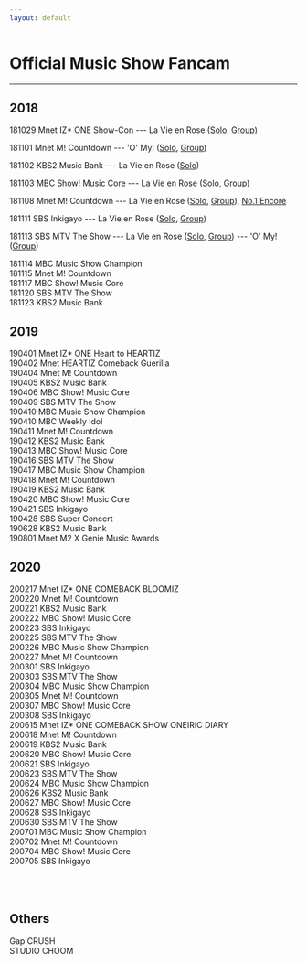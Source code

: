 ```yaml
---
layout: default
---
```

<h1>Official Music Show Fancam</h1>
<hr>

<h2>2018</h2>
<a href="./181029.html"></a>181029 Mnet IZ* ONE Show-Con
--- La Vie en Rose (<a target="_blank" href="https://www.youtube.com/watch?v=Y3RkiW0eWwQ">Solo</a>, <a target="_blank" href="https://www.youtube.com/watch?v=FREqbJjxFcg">Group</a>)<br>

<a href="./181101.html"></a>181101 Mnet M! Countdown --- 'O' My! (<a target="_blank" href="https://www.youtube.com/watch?v=T2Bvxr2OTUU">Solo</a>, <a target="_blank" href="https://www.youtube.com/watch?v=Kd4_ReNpzAM">Group</a>)<br>

<a href="./181102.html"></a>181102 KBS2 Music Bank --- La Vie en Rose (<a target="_blank" href="https://www.youtube.com/watch?v=Hl0cKop17fU">Solo</a>)<br>

<a href="./181103.html"></a>181103 MBC Show! Music Core --- La Vie en Rose (<a target="_blank" href="https://www.youtube.com/watch?v=XIbrYlvCvE8">Solo</a>, <a target="_blank" href="https://www.youtube.com/watch?v=iu5aIywieVY">Group</a>)<br>

<a href="./181108.html"></a>181108 Mnet M! Countdown --- La Vie en Rose (<a target="_blank" href="https://www.youtube.com/watch?v=nSMt0IPwAhQ">Solo</a>, <a target="_blank" href="https://www.youtube.com/watch?v=BkV4QSpVdA8">Group</a>), <a target="_blank" href="https://www.youtube.com/watch?v=2KU_P2cNAg4">No.1 Encore<br>

<a href="./181111.html"></a>181111 SBS Inkigayo --- La Vie en Rose (<a target="_blank" href="https://www.youtube.com/watch?v=GtSWXUSnI7I">Solo</a>, <a target="_blank" href="https://www.youtube.com/watch?v=py9xIsKNvMk">Group</a>)<br>

<a href="./181113.html"></a>181113 SBS MTV The Show --- La Vie en Rose (<a target="_blank" href="https://www.youtube.com/watch?v=VNGtyPb3hZk">Solo</a>, <a target="_blank" href="https://www.youtube.com/watch?v=StuGoFqCrlc">Group</a>) --- 'O' My! (<a target="_blank" href="https://www.youtube.com/watch?v=p4NaHkxPC2Y">Group</a>)<br>

<a href="./181114.html"></a>181114 MBC Music Show Champion<br>
<a href="./181115.html"></a>181115 Mnet M! Countdown<br>
<a href="./181117.html"></a>181117 MBC Show! Music Core<br>
<a href="./181120.html"></a>181120 SBS MTV The Show<br>
<a href="./181123.html"></a>181123 KBS2 Music Bank<br>

<h2>2019</h2>
<a href="./190401.html"></a>190401 Mnet IZ* ONE Heart to HEARTIZ<br>
<a href="./190402.html"></a>190402 Mnet HEARTIZ Comeback Guerilla<br>
<a href="./190404.html"></a>190404 Mnet M! Countdown<br>
<a href="./190405.html"></a>190405 KBS2 Music Bank<br>
<a href="./190406.html"></a>190406 MBC Show! Music Core<br>
<a href="./190409.html"></a>190409 SBS MTV The Show<br>
<a href="./190410.html"></a>190410 MBC Music Show Champion<br>
<a href="./190410.html"></a>190410 MBC Weekly Idol<br>
<a href="./190411.html"></a>190411 Mnet M! Countdown<br>
<a href="./190412.html"></a>190412 KBS2 Music Bank<br>
<a href="./190413.html"></a>190413 MBC Show! Music Core<br>
<a href="./190416.html"></a>190416 SBS MTV The Show<br>
<a href="./190417.html"></a>190417 MBC Music Show Champion<br>
<a href="./190418.html"></a>190418 Mnet M! Countdown<br>
<a href="./190419.html"></a>190419 KBS2 Music Bank<br>
<a href="./190420.html"></a>190420 MBC Show! Music Core<br>
<a href="./190421.html"></a>190421 SBS Inkigayo<br>
<a href="./190428.html"></a>190428 SBS Super Concert<br>
<a href="./190628.html"></a>190628 KBS2 Music Bank<br>
<a href="./190801.html"></a>190801 Mnet M2 X Genie Music Awards<br>

<h2>2020</h2>
<a href="./200217.html"></a>200217 Mnet IZ* ONE COMEBACK BLOOMIZ<br>
<a href="./200220.html"></a>200220 Mnet M! Countdown<br>
<a href="./200221.html"></a>200221 KBS2 Music Bank<br>
<a href="./200222.html"></a>200222 MBC Show! Music Core<br>
<a href="./200223.html"></a>200223 SBS Inkigayo<br>
<a href="./200225.html"></a>200225 SBS MTV The Show<br>
<a href="./200226.html"></a>200226 MBC Music Show Champion<br>
<a href="./200227.html"></a>200227 Mnet M! Countdown<br>
<a href="./200301.html"></a>200301 SBS Inkigayo<br>
<a href="./200303.html"></a>200303 SBS MTV The Show<br>
<a href="./200304.html"></a>200304 MBC Music Show Champion<br>
<a href="./200305.html"></a>200305 Mnet M! Countdown<br>
<a href="./200307.html"></a>200307 MBC Show! Music Core<br>
<a href="./200308.html"></a>200308 SBS Inkigayo<br>
<a href="./200615.html"></a>200615 Mnet IZ* ONE COMEBACK SHOW ONEIRIC DIARY<br>
<a href="./200618.html"></a>200618 Mnet M! Countdown<br>
<a href="./200619.html"></a>200619 KBS2 Music Bank<br>
<a href="./200620.html"></a>200620 MBC Show! Music Core<br>
<a href="./200621.html"></a>200621 SBS Inkigayo<br>
<a href="./200623.html"></a>200623 SBS MTV The Show<br>
<a href="./200624.html"></a>200624 MBC Music Show Champion<br>
<a href="./200626.html"></a>200626 KBS2 Music Bank<br>
<a href="./200627.html"></a>200627 MBC Show! Music Core<br>
<a href="./200628.html"></a>200628 SBS Inkigayo<br>
<a href="./200630.html"></a>200630 SBS MTV The Show<br>
<a href="./200701.html"></a>200701 MBC Music Show Champion<br>
<a href="./200702.html"></a>200702 Mnet M! Countdown<br>
<a href="./200704.html"></a>200704 MBC Show! Music Core<br>
<a href="./200705.html"></a>200705 SBS Inkigayo<br>
<a href="./20.html"></a><br>
<a href="./20.html"></a><br>
<a href="./20.html"></a><br>

<h2>Others</h2>
<a href="./gap crush.html"></a>Gap CRUSH<br>
<a href="./studio choom.html"></a>STUDIO CHOOM<br>
<a href="./20.html"></a><br>
<a href="./20.html"></a><br>
